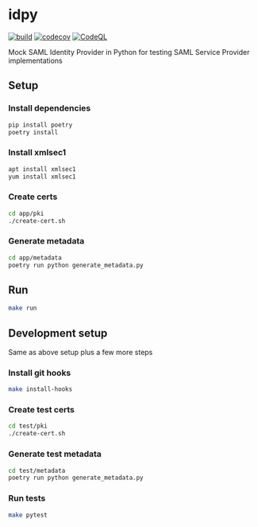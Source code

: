# idpy
[![build](https://github.com/doshmajhan/idpy/actions/workflows/build.yml/badge.svg)](https://github.com/doshmajhan/idpy/actions/workflows/build.yml)
[![codecov](https://codecov.io/gh/doshmajhan/idpy/branch/main/graph/badge.svg?token=DL4ST9THVL)](https://codecov.io/gh/doshmajhan/idpy)
[![CodeQL](https://github.com/doshmajhan/idpy/actions/workflows/codeql-analysis.yml/badge.svg)](https://github.com/doshmajhan/idpy/actions/workflows/codeql-analysis.yml)

Mock SAML Identity Provider in Python for testing SAML Service Provider implementations

## Setup
### Install dependencies
```bash
pip install poetry
poetry install
```
### Install xmlsec1
```bash
apt install xmlsec1
yum install xmlsec1
```

### Create certs
```bash
cd app/pki
./create-cert.sh
```

### Generate metadata
```bash
cd app/metadata
poetry run python generate_metadata.py
```

## Run
```bash
make run
```

## Development setup
Same as above setup plus a few more steps

### Install git hooks
```bash
make install-hooks
```

### Create test certs
```bash
cd test/pki
./create-cert.sh
```

### Generate test metadata
```bash
cd test/metadata
poetry run python generate_metadata.py
```

### Run tests
```bash
make pytest
```